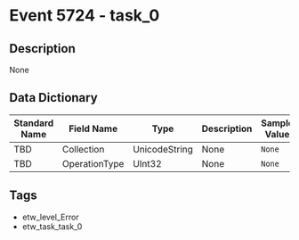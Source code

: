 # Event 5724 - task_0

## Description
None

## Data Dictionary
|Standard Name|Field Name|Type|Description|Sample Value|
|---|---|---|---|---|
|TBD|Collection|UnicodeString|None|`None`|
|TBD|OperationType|UInt32|None|`None`|

## Tags
* etw_level_Error
* etw_task_task_0